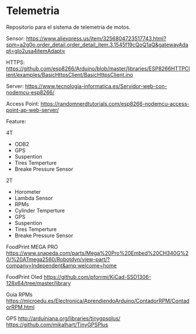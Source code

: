 # Telemetria
Repositorio para el sistema de telemetria de motos.

Sensor:
https://www.aliexpress.us/item/3256804723517743.html?spm=a2g0o.order_detail.order_detail_item.3.1545f19cQoQ1aQ&gatewayAdapt=glo2usa4itemAdapt≈

HTTPS:
https://github.com/esp8266/Arduino/blob/master/libraries/ESP8266HTTPClient/examples/BasicHttpsClient/BasicHttpsClient.ino

Server:
https://www.tecnologia-informatica.es/Servidor-web-con-nodemcu-esp8266/

Access Point:
https://randomnerdtutorials.com/esp8266-nodemcu-access-point-ap-web-server/

Feature:

4T
- ODB2
- GPS
- Suspention
- Tires Temperture
- Breake Pressure Sensor

2T
- Horometer
- Lambda Sensor
- RPMs
- Cylinder Temperture 
- GPS
- Suspention
- Tires Temperture
- Breake Pressure Sensor

FoodPrint MEGA PRO
https://www.snapeda.com/parts/Mega%20Pro%20Embed%20CH340G%20/%20ATmega2560/Robotdyn/view-part/?company=Independent&amp;welcome=home

FoodPrint Oled
https://github.com/pforrmi/KiCad-SSD1306-128x64/tree/master/library

Guia RPMs
https://microedu.es/Electronica/AprendiendoArduino/ContadorRPM/ContadorRPM.html

GPS
http://arduiniana.org/libraries/tinygpsplus/
https://github.com/mikalhart/TinyGPSPlus

